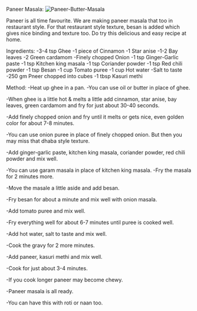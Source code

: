 Paneer Masala:
![Paneer-Butter-Masala](https://user-images.githubusercontent.com/75085082/105851655-63301600-6009-11eb-95ee-3728699f76c5.jpg)

Paneer is all time favourite. We are making paneer masala that too in restaurant style. For that restaurant style texture, besan is added which gives nice binding and texture too. Do try this delicious and easy recipe at home.

Ingredients:
-3-4 tsp Ghee
-1 piece of Cinnamon
-1 Star anise
-1-2 Bay leaves
-2 Green cardamom
-Finely chopped Onion
-1 tsp Ginger-Garlic paste
-1 tsp Kitchen king masala
-1 tsp Coriander powder
-1 tsp Red chili powder
-1 tsp Besan
-1 cup Tomato puree
-1 cup Hot water
-Salt to taste
-250 gm Pneer chopped into cubes
-1 tbsp Kasuri methi


Method:
-Heat up ghee in a pan. 
-You can use oil or butter in place of ghee.

-When ghee is a little hot & melts a little add cinnamon, star anise, 
  bay leaves, green cardamom and fry for just about 30-40 
  seconds.

-Add finely chopped onion and fry until it melts or gets nice, even 
  golden color for about 7-8 minutes.

-You can use onion puree in place of finely chopped onion. But 
  then you may miss that dhaba style texture.

-Add ginger-garlic paste, kitchen king masala, coriander powder, 
  red chili powder and mix well. 

-You can use garam masala in place of kitchen king masala. 
-Fry the masala for 2 minutes more. 

-Move the masale a little aside and add besan.

-Fry besan for about a minute and mix well with onion masala. 

-Add tomato puree and mix well. 

-Fry everything well for about 6-7 minutes until puree is cooked 
  well.

-Add hot water, salt to taste and mix well.

-Cook the gravy for 2 more minutes. 

-Add paneer, kasuri methi and mix well.

-Cook for just about 3-4 minutes.

-If you cook longer paneer may become chewy.

-Paneer masala is all ready.

-You can have this with roti or naan too.
